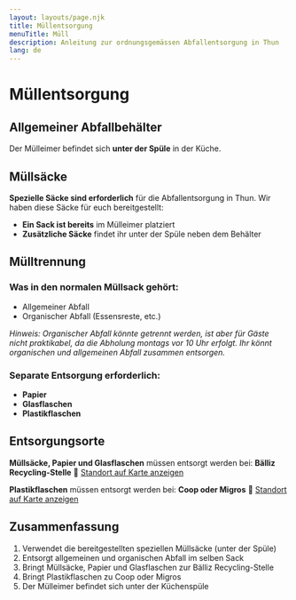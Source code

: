 ```yaml
---
layout: layouts/page.njk
title: Müllentsorgung
menuTitle: Müll
description: Anleitung zur ordnungsgemässen Abfallentsorgung in Thun
lang: de
---
```


# Müllentsorgung

## Allgemeiner Abfallbehälter

Der Mülleimer befindet sich **unter der Spüle** in der Küche.

## Müllsäcke

**Spezielle Säcke sind erforderlich** für die Abfallentsorgung in Thun. Wir haben diese Säcke für euch bereitgestellt:

- **Ein Sack ist bereits** im Mülleimer platziert
- **Zusätzliche Säcke** findet ihr unter der Spüle neben dem Behälter

## Mülltrennung

### Was in den normalen Müllsack gehört:
- Allgemeiner Abfall
- Organischer Abfall (Essensreste, etc.)

*Hinweis: Organischer Abfall könnte getrennt werden, ist aber für Gäste nicht praktikabel, da die Abholung montags vor 10 Uhr erfolgt. Ihr könnt organischen und allgemeinen Abfall zusammen entsorgen.*

### Separate Entsorgung erforderlich:
- **Papier**
- **Glasflaschen**
- **Plastikflaschen**

## Entsorgungsorte

**Müllsäcke, Papier und Glasflaschen** müssen entsorgt werden bei:
**Bälliz Recycling-Stelle**
📍 [Standort auf Karte anzeigen](https://share.google/Qx0jrAAULAQsau8Qt)

**Plastikflaschen** müssen entsorgt werden bei:
**Coop oder Migros**
📍 [Standort auf Karte anzeigen](https://share.google/xzyjEibUb0rHevY4R)

## Zusammenfassung

1. Verwendet die bereitgestellten speziellen Müllsäcke (unter der Spüle)
2. Entsorgt allgemeinen und organischen Abfall im selben Sack
3. Bringt Müllsäcke, Papier und Glasflaschen zur Bälliz Recycling-Stelle
4. Bringt Plastikflaschen zu Coop oder Migros
5. Der Mülleimer befindet sich unter der Küchenspüle